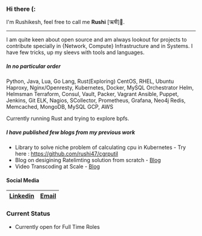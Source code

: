 ### Hi there (: 

I'm Rushikesh, feel free to call me **Rushi** [ऋषी]🧔.

---
I am quite keen about open source and am always lookout for projects to contribute specially in {Network, Compute} Infrastructure and in Systems.
I have few tricks, up my sleevs with tools and languages.

##### In no particular order
 Python, Java, Lua, Go Lang, Rust(Exploring)
 CentOS, RHEL, Ubuntu
 Haproxy, Nginx/Openresty,
 Kubernetes, Docker, MySQL Orchestrator 
 Helm, Helmsman 
 Terraform, Consul, Vault, Packer, Vagrant 
 Ansible, Puppet, Jenkins, Git
 ELK, Nagios, SCollector, Prometheus, Grafana, Neo4j
 Redis, Memcached, MongoDB, MySQL
 GCP, AWS

Currently running Rust and trying to explore bpfs.

##### I have published few blogs from my previous work
* Library to solve niche problem of calculating cpu in Kubernetes - Try here : https://github.com/rushi47/cgrputil
* Blog on desigining Ratelimting solution from scratch - [Blog](https://www.egnyte.com/blog/post/how-egnyte-uses-rate-limiting-to-dynamically-scale)
* Video Transcoding at Scale - [Blog](https://www.egnyte.com/blog/post/transcoding-how-we-serve-videos-at-scale)

#### Social Media  

[Linkedin](https://linkedin.com/in/rushikeshbutley) | [Email](rushikeshbutley@gmail.com)
| - | - |

### Current Status
* Currently open for Full Time Roles

